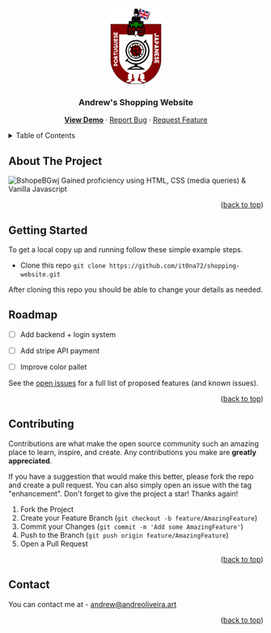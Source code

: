 <div align="center">
  <a href="https://github.com/it0na72/shopping-website">
    <img src="img/logo.png" alt="Logo" width="100" height="150">
  </a>
<h3 align="center">Andrew's Shopping Website</h3>

  <p align="center">
    <a href="https://it0na72.github.io/shopping-website/"><b>View Demo</b></a>
    ·
    <a href="https://github.com/it0na72/shopping-website/issue">Report Bug</a>
    ·
    <a href="https://github.com/it0na72/shopping-website/issue">Request Feature</a>
  </p>
</div>



<!-- TABLE OF CONTENTS -->
<details>
  <summary>Table of Contents</summary>
  <ol>
    <li>
      <a href="#about-the-project">About The Project</a>
    </li>
    <li>
      <a href="#getting-started">Getting Started</a>
    </li>
    <li><a href="#roadmap">Roadmap</a></li>
    <li><a href="#contributing">Contributing</a></li>
    <li><a href="#contact">Contact</a></li>
  </ol>
</details>



<!-- ABOUT THE PROJECT -->
## About The Project

![BshopeBGwj](https://user-images.githubusercontent.com/56265972/236706506-da64f87e-3b59-4c89-bcd3-8c63f7690e4b.png)
Gained proficiency using HTML, CSS (media queries) & Vanilla Javascript

<p align="right">(<a href="#readme-top">back to top</a>)</p>


<!-- GETTING STARTED -->
## Getting Started

To get a local copy up and running follow these simple example steps.
- Clone this repo
```git clone https://github.com/it0na72/shopping-website.git```

After cloning this repo you should be able to change your details as needed.

<!-- ROADMAP -->
## Roadmap

- [ ] Add backend + login system
- [ ] Add stripe API payment
- [ ] Improve color pallet


See the [open issues](https://github.com/it0na72/shopping-website/issue) for a full list of proposed features (and known issues).

<p align="right">(<a href="#readme-top">back to top</a>)</p>


<!-- CONTRIBUTING -->
## Contributing

Contributions are what make the open source community such an amazing place to learn, inspire, and create. Any contributions you make are **greatly appreciated**.

If you have a suggestion that would make this better, please fork the repo and create a pull request. You can also simply open an issue with the tag "enhancement".
Don't forget to give the project a star! Thanks again!

1. Fork the Project
2. Create your Feature Branch (`git checkout -b feature/AmazingFeature`)
3. Commit your Changes (`git commit -m 'Add some AmazingFeature'`)
4. Push to the Branch (`git push origin feature/AmazingFeature`)
5. Open a Pull Request

<p align="right">(<a href="#readme-top">back to top</a>)</p>

<!-- CONTACT -->
## Contact

You can contact me at - andrew@andreoliveira.art

<p align="right">(<a href="#readme-top">back to top</a>)</p>
